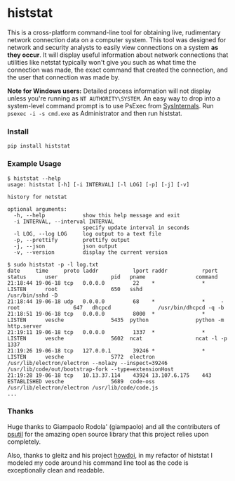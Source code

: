 # histstat

This is a cross-platform command-line tool for obtaining live, rudimentary network connection data on a computer system. This tool was designed for network and security analysts to easily view connections on a system **as they occur**. It will display useful information about network connections that utilities like netstat typically won't give you such as what time the connection was made, the exact command that created the connection, and the user that connection was made by.

**Note for Windows users:** Detailed process information will not display unless you're running as `NT AUTHORITY\SYSTEM`. An easy way to drop into a system-level command prompt is to use PsExec from [SysInternals](https://technet.microsoft.com/en-us/sysinternals/bb842062.aspx). Run `psexec -i -s cmd.exe` as Administrator and then run histstat.

### Install

`pip install histstat`

### Example Usage

```
$ histstat --help
usage: histstat [-h] [-i INTERVAL] [-l LOG] [-p] [-j] [-v]

history for netstat

optional arguments:
  -h, --help            show this help message and exit
  -i INTERVAL, --interval INTERVAL
                        specify update interval in seconds
  -l LOG, --log LOG     log output to a text file
  -p, --prettify        prettify output
  -j, --json            json output
  -v, --version         display the current version

$ sudo histstat -p -l log.txt
date     time     proto laddr           lport raddr           rport status      user                 pid   pname                command
21:18:44 19-06-18 tcp   0.0.0.0         22    *               *     LISTEN      root                 650   sshd                 /usr/bin/sshd -D
21:18:44 19-06-18 udp   0.0.0.0         68    *               *     -           root                 647   dhcpcd               /usr/bin/dhcpcd -q -b
21:18:51 19-06-18 tcp   0.0.0.0         8000  *               *     LISTEN      vesche               5435  python               python -m http.server
21:19:11 19-06-18 tcp   0.0.0.0         1337  *               *     LISTEN      vesche               5602  ncat                 ncat -l -p 1337
21:19:26 19-06-18 tcp   127.0.0.1       39246 *               *     LISTEN      vesche               5772  electron             /usr/lib/electron/electron --nolazy --inspect=39246 /usr/lib/code/out/bootstrap-fork --type=extensionHost
21:19:28 19-06-18 tcp   10.13.37.114    43924 13.107.6.175    443   ESTABLISHED vesche               5689  code-oss             /usr/lib/electron/electron /usr/lib/code/code.js
...
```

### Thanks

Huge thanks to Giampaolo Rodola' (giampaolo) and all the contributers of [psutil](https://github.com/giampaolo/psutil) for the amazing open source library that this project relies upon completely.

Also, thanks to gleitz and his project [howdoi](https://github.com/gleitz/howdoi), in my refactor of histstat I modeled my code around his command line tool as the code is exceptionally clean and readable.
